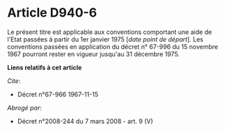# Article D940-6

Le présent titre est applicable aux conventions comportant une aide de l'Etat passées à partir du 1er janvier 1975 [*date
point de départ*]. Les conventions passées en application du décret n° 67-996 du 15 novembre 1967 pourront rester en vigueur
jusqu'au 31 décembre 1975.

**Liens relatifs à cet article**

_Cite_:

  - Décret n°67-966 1967-11-15

_Abrogé par_:

  - Décret n°2008-244 du 7 mars 2008 - art. 9 (V)
